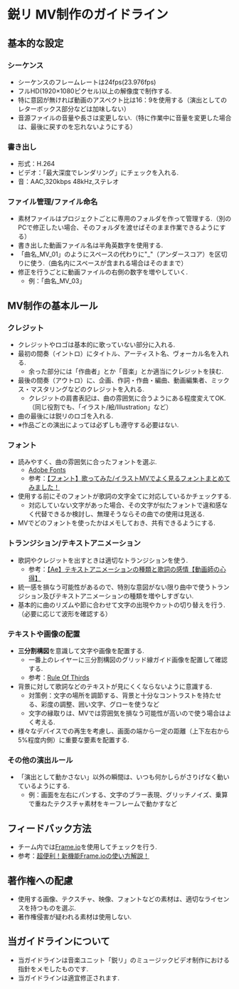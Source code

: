 # 鋭リ MV制作のガイドライン

## 基本的な設定

### シーケンス

- シーケンスのフレームレートは24fps(23.976fps)
- フルHD(1920×1080ピクセル)以上の解像度で制作する.
- 特に意図が無ければ動画のアスペクト比は16：9を使用する（演出としてのレターボックス部分などは加味しない）
- 音源ファイルの音量や長さは変更しない.（特に作業中に音量を変更した場合は、最後に戻すのを忘れないようにする）

### 書き出し

- 形式：H.264
- ビデオ：「最大深度でレンダリング」にチェックを入れる.
- 音：AAC,320kbps 48kHz,ステレオ

### ファイル管理/ファイル命名

- 素材ファイルはプロジェクトごとに専用のフォルダを作って管理する.（別のPCで修正したい場合、そのフォルダを渡せばそのまま作業できるようにする）
- 書き出した動画ファイル名は半角英数字を使用する.
- 「曲名_MV_01」のようにスペースの代わりに"_"（アンダースコア）を区切りに使う.（曲名内にスペースが含まれる場合はそのままで）
- 修正を行うごとに動画ファイルの右側の数字を増やしていく.
  - 例：「曲名_MV_03」

## MV制作の基本ルール

### クレジット

- クレジットやロゴは基本的に歌っていない部分に入れる.
- 最初の間奏（イントロ）にタイトル、アーティスト名、ヴォーカル名を入れる.
  - 余った部分には「作曲者」とか「音楽」とか適当にクレジットを挟む.
- 最後の間奏（アウトロ）に、企画、作詞・作曲・編曲、動画編集者、ミックス・マスタリングなどのクレジットを入れる.
  - クレジットの肩書表記は、曲の雰囲気に合うようにある程度変えてOK.（同じ役割でも、「イラスト/絵/Illustration」など）
- 曲の最後には鋭リのロゴを入れる.
- ※作品ごとの演出によっては必ずしも遵守する必要はない.

### フォント

- 読みやすく、曲の雰囲気に合ったフォントを選ぶ.
  - [Adobe Fonts](<https://fonts.adobe.com/?locale=ja-JP>)
  - 参考：[【フォント】歌ってみた/イラストMVでよく見るフォントまとめてみました！](https://www.kotsuxkotsu.work/font-for-lyricvideo-illustmv)
- 使用する前にそのフォントが歌詞の文字全てに対応しているかチェックする.
  - 対応していない文字があった場合、その文字が似たフォントで違和感なく代替できるか検討し、無理そうならその曲での使用は見送る.
- MVでどのフォントを使ったかはメモしておき、共有できるようにする.

### トランジション/テキストアニメーション

- 歌詞やクレジットを出すときは適切なトランジションを使う.
  - 参考：[【Ae】テキストアニメーションの種類と歌詞の感情【動画師の心得】](https://www.youtube.com/watch?v=BKgt5lj4KOE)
- 統一感を損なう可能性があるので、特別な意図がない限り曲中で使うトランジション及びテキストアニメーションの種類を増やしすぎない.
- 基本的に曲のリズムや節に合わせて文字の出現やカットの切り替えを行う.（必要に応じて波形を確認する）

### テキストや画像の配置

- **三分割構図**を意識して文字や画像を配置する.
  - 一番上のレイヤーに三分割構図のグリッド線ガイド画像を配置して確認する.
  - 参考：[Rule Of Thirds](https://www.google.com/search?q=Rule+Of+Thirds&rlz=1C1TMBY_jaJP1015JP1016&sourceid=chrome&ie=UTF-8)
- 背景に対して歌詞などのテキストが見にくくならないように意識する.
  - 対策例：文字の場所を調節する、背景と十分なコントラストを持たせる、彩度の調整、囲い文字、グローを使うなど
  - 文字の縁取りは、MVでは雰囲気を損なう可能性が高いので使う場合はよく考える.
- 様々なデバイスでの再生を考慮し、画面の端から一定の距離（上下左右から5%程度内側）に重要な要素を配置する.

### その他の演出ルール

- 「演出として動かさない」以外の瞬間は、いつも何かしらがさりげなく動いているようにする.
  - 例：画面を左右にパンする、文字のブラー表現、グリッチノイズ、乗算で重ねたテクスチャ素材をキーフレームで動かすなど

## フィードバック方法

- チーム内では[Frame.io](https://frame.io)を使用してチェックを行う.
- 参考：[超便利！新機能Frame.ioの使い方解説！](https://youtu.be/0QeI5Sz3jx8?feature=shared)

## 著作権への配慮

- 使用する画像、テクスチャ、映像、フォントなどの素材は、適切なライセンスを持つものを選ぶ.
- 著作権侵害が疑われる素材は使用しない.

## 当ガイドラインについて

- 当ガイドラインは音楽ユニット「鋭リ」のミュージックビデオ制作における指針をメモしたものです.
- 当ガイドラインは適宜修正されます.

